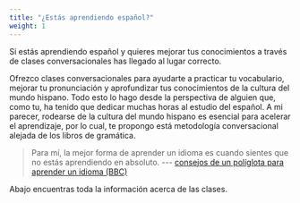 ```yaml
---
title: "¿Estás aprendiendo español?"
weight: 1
---
```

Si estás aprendiendo español y quieres mejorar tus conocimientos a través de clases conversacionales has llegado al lugar correcto. 

Ofrezco clases conversacionales para ayudarte a practicar tu vocabulario, mejorar tu pronunciación y aprofundizar tus conocimientos de la cultura del mundo hispano. Todo esto lo hago desde la perspectiva de alguien que, como tu, ha tenido que dedicar muchas horas al estudio del español. A mi parecer, rodearse de la cultura del mundo hispano es esencial para acelerar el aprendizaje, por lo cual, te propongo está metodología conversacional alejada de los libros de gramática.

> Para mí, la mejor forma de aprender un idioma es cuando sientes que no estás aprendiendo en absoluto. --- [consejos de un políglota para aprender un idioma (BBC)](https://www.bbc.com/mundo/noticias-55903989)

Abajo encuentras toda la información acerca de las clases.
